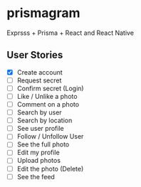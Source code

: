 # prismagram

Exprsss + Prisma + React and React Native

## User Stories

- [x] Create account
- [ ] Request secret
- [ ] Confirm secret (Login)
- [ ] Like / Unlike a photo
- [ ] Comment on a photo
- [ ] Search by user
- [ ] Search by location
- [ ] See user profile
- [ ] Follow / Unfollow User
- [ ] See the full photo
- [ ] Edit my profile
- [ ] Upload photos
- [ ] Edit the photo (Delete)
- [ ] See the feed
